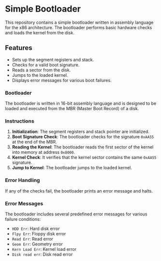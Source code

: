 # Simple Bootloader

This repository contains a simple bootloader written in assembly language for the x86 architecture. The bootloader performs basic hardware checks and loads the kernel from the disk.

## Features

- Sets up the segment registers and stack.
- Checks for a valid boot signature.
- Reads a sector from the disk.
- Jumps to the loaded kernel.
- Displays error messages for various boot failures.

### Bootloader

The bootloader is written in 16-bit assembly language and is designed to be loaded and executed from the MBR (Master Boot Record) of a disk.

### Instructions

1. **Initialization**: The segment registers and stack pointer are initialized.
2. **Boot Signature Check**: The bootloader checks for the signature `0xAA55` at the end of the MBR.
3. **Reading the Kernel**: The bootloader reads the first sector of the kernel into memory at address `0x8000`.
4. **Kernel Check**: It verifies that the kernel sector contains the same `0xAA55` signature.
5. **Jump to Kernel**: The bootloader jumps to the loaded kernel.

### Error Handling

If any of the checks fail, the bootloader prints an error message and halts.

### Error Messages

The bootloader includes several predefined error messages for various failure conditions:

- `HDD Err`: Hard disk error
- `Flpy Err`: Floppy disk error
- `Read Err`: Read error
- `Geom Err`: Geometry error
- `Kern Load Err`: Kernel load error
- `Disk read err`: Disk read error
